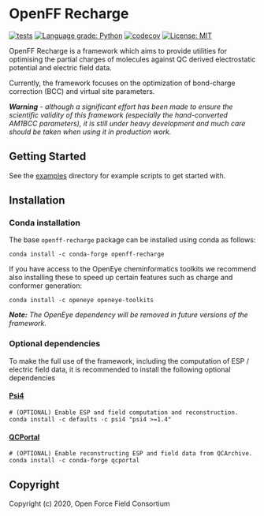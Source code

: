 # OpenFF Recharge

[![tests](https://github.com/openforcefield/openff-recharge/actions/workflows/ci.yaml/badge.svg?branch=master)](https://github.com/openforcefield/openff-recharge/actions/workflows/ci.yaml)
[![Language grade: Python](https://img.shields.io/lgtm/grade/python/g/openforcefield/openff-recharge.svg?logo=lgtm&logoWidth=18)](https://lgtm.com/projects/g/openforcefield/openff-recharge/context:python)
[![codecov](https://codecov.io/gh/openforcefield/openff-recharge/branch/master/graph/badge.svg)](https://codecov.io/gh/openforcefield/openff-recharge/branch/master)
[![License: MIT](https://img.shields.io/badge/License-MIT-yellow.svg)](https://opensource.org/licenses/MIT)

OpenFF Recharge is a framework which aims to provide utilities for optimising the partial charges of molecules against 
QC derived electrostatic potential and electric field data.
 
Currently, the framework focuses on the optimization of bond-charge correction (BCC) and virtual site parameters.

***Warning** - although a significant effort has been made to ensure the scientific validity of this framework 
(especially the hand-converted AM1BCC parameters), it is still under heavy development and much care should be taken 
when using it in production work.*

## Getting Started

See the [examples](examples) directory for example scripts to get started with.

## Installation

### Conda installation

The base `openff-recharge` package can be installed using conda as follows:

```shell
conda install -c conda-forge openff-recharge
```

If you have access to the OpenEye cheminformatics toolkits we recommend also installing these to speed up 
certain features such as charge and conformer generation:

```shell
conda install -c openeye openeye-toolkits
``` 

***Note:** The OpenEye dependency will be removed in future versions of the framework.*

### Optional dependencies

To make the full use of the framework, including the computation of ESP / electric field data, it is recommended to 
install the following optional dependencies 

#### [Psi4](http://www.psicode.org/)

```
# (OPTIONAL) Enable ESP and field computation and reconstruction.
conda install -c defaults -c psi4 "psi4 >=1.4"
```

#### [QCPortal](https://github.com/MolSSI/QCPortal)

```
# (OPTIONAL) Enable reconstructing ESP and field data from QCArchive.
conda install -c conda-forge qcportal
```

## Copyright

Copyright (c) 2020, Open Force Field Consortium
